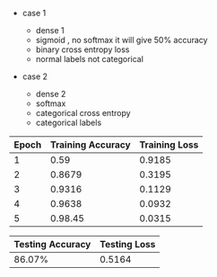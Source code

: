- case 1 
    - dense 1 
    - sigmoid , no softmax  it will give 50% accuracy
    - binary cross entropy loss
    - normal labels not categorical 

- case 2 
    - dense 2
    - softmax
    - categorical cross entropy
    - categorical labels


|Epoch| Training Accuracy | Training Loss
---|----|---
1| 0.59|0.9185
2| 0.8679|0.3195
3| 0.9316|0.1129
4| 0.9638|0.0932
5| 0.98.45|0.0315

| Testing Accuracy | Testing Loss
----|---
86.07%|0.5164


